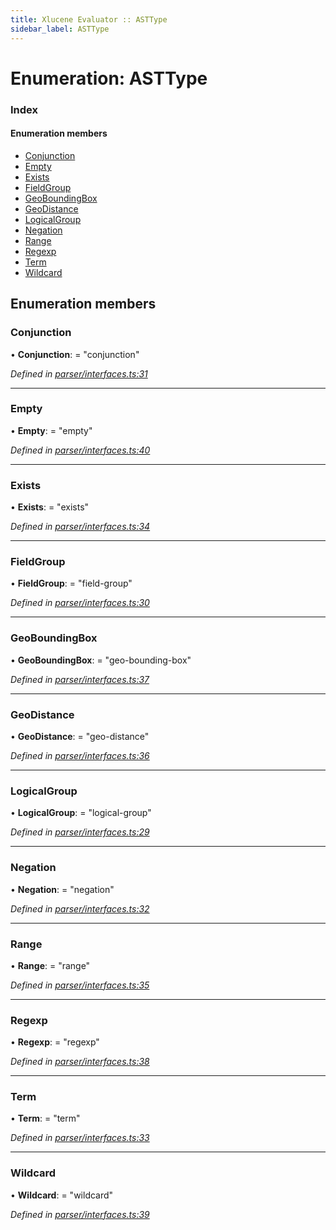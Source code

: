```yaml
---
title: Xlucene Evaluator :: ASTType
sidebar_label: ASTType
---
```


# Enumeration: ASTType

### Index

#### Enumeration members

* [Conjunction](asttype.md#conjunction)
* [Empty](asttype.md#empty)
* [Exists](asttype.md#exists)
* [FieldGroup](asttype.md#fieldgroup)
* [GeoBoundingBox](asttype.md#geoboundingbox)
* [GeoDistance](asttype.md#geodistance)
* [LogicalGroup](asttype.md#logicalgroup)
* [Negation](asttype.md#negation)
* [Range](asttype.md#range)
* [Regexp](asttype.md#regexp)
* [Term](asttype.md#term)
* [Wildcard](asttype.md#wildcard)

## Enumeration members

###  Conjunction

• **Conjunction**: = "conjunction"

*Defined in [parser/interfaces.ts:31](https://github.com/terascope/teraslice/blob/e7b0edd3/packages/xlucene-evaluator/src/parser/interfaces.ts#L31)*

___

###  Empty

• **Empty**: = "empty"

*Defined in [parser/interfaces.ts:40](https://github.com/terascope/teraslice/blob/e7b0edd3/packages/xlucene-evaluator/src/parser/interfaces.ts#L40)*

___

###  Exists

• **Exists**: = "exists"

*Defined in [parser/interfaces.ts:34](https://github.com/terascope/teraslice/blob/e7b0edd3/packages/xlucene-evaluator/src/parser/interfaces.ts#L34)*

___

###  FieldGroup

• **FieldGroup**: = "field-group"

*Defined in [parser/interfaces.ts:30](https://github.com/terascope/teraslice/blob/e7b0edd3/packages/xlucene-evaluator/src/parser/interfaces.ts#L30)*

___

###  GeoBoundingBox

• **GeoBoundingBox**: = "geo-bounding-box"

*Defined in [parser/interfaces.ts:37](https://github.com/terascope/teraslice/blob/e7b0edd3/packages/xlucene-evaluator/src/parser/interfaces.ts#L37)*

___

###  GeoDistance

• **GeoDistance**: = "geo-distance"

*Defined in [parser/interfaces.ts:36](https://github.com/terascope/teraslice/blob/e7b0edd3/packages/xlucene-evaluator/src/parser/interfaces.ts#L36)*

___

###  LogicalGroup

• **LogicalGroup**: = "logical-group"

*Defined in [parser/interfaces.ts:29](https://github.com/terascope/teraslice/blob/e7b0edd3/packages/xlucene-evaluator/src/parser/interfaces.ts#L29)*

___

###  Negation

• **Negation**: = "negation"

*Defined in [parser/interfaces.ts:32](https://github.com/terascope/teraslice/blob/e7b0edd3/packages/xlucene-evaluator/src/parser/interfaces.ts#L32)*

___

###  Range

• **Range**: = "range"

*Defined in [parser/interfaces.ts:35](https://github.com/terascope/teraslice/blob/e7b0edd3/packages/xlucene-evaluator/src/parser/interfaces.ts#L35)*

___

###  Regexp

• **Regexp**: = "regexp"

*Defined in [parser/interfaces.ts:38](https://github.com/terascope/teraslice/blob/e7b0edd3/packages/xlucene-evaluator/src/parser/interfaces.ts#L38)*

___

###  Term

• **Term**: = "term"

*Defined in [parser/interfaces.ts:33](https://github.com/terascope/teraslice/blob/e7b0edd3/packages/xlucene-evaluator/src/parser/interfaces.ts#L33)*

___

###  Wildcard

• **Wildcard**: = "wildcard"

*Defined in [parser/interfaces.ts:39](https://github.com/terascope/teraslice/blob/e7b0edd3/packages/xlucene-evaluator/src/parser/interfaces.ts#L39)*
